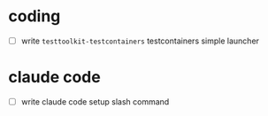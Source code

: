 # coding

- [ ] write `testtoolkit-testcontainers` testcontainers simple launcher

# claude code

- [ ] write claude code setup slash command
